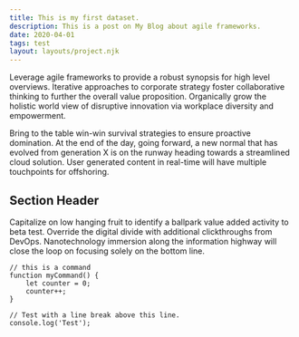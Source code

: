```yaml
---
title: This is my first dataset.
description: This is a post on My Blog about agile frameworks.
date: 2020-04-01
tags: test
layout: layouts/project.njk
---
```


Leverage agile frameworks to provide a robust synopsis for high level overviews. Iterative approaches to corporate strategy foster collaborative thinking to further the overall value proposition. Organically grow the holistic world view of disruptive innovation via workplace diversity and empowerment.

Bring to the table win-win survival strategies to ensure proactive domination. At the end of the day, going forward, a new normal that has evolved from generation X is on the runway heading towards a streamlined cloud solution. User generated content in real-time will have multiple touchpoints for offshoring.

## Section Header

Capitalize on low hanging fruit to identify a ballpark value added activity to beta test. Override the digital divide with additional clickthroughs from DevOps. Nanotechnology immersion along the information highway will close the loop on focusing solely on the bottom line.

```text/2-3
// this is a command
function myCommand() {
	let counter = 0;
	counter++;
}

// Test with a line break above this line.
console.log('Test');
```

